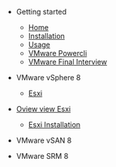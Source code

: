 <!-- markdownlint-disable first-line-h1 -->

- Getting started

    - [Home](README.md)
    - [Installation](installation.md)
    - [Usage](usage.md)
    - [VMware Powercli](/vmware_docs/VMwareAutomation/vmware-powershell-automation.md)
    - [VMware Final Interview](/vmware_docs/Troubleshooting/vmware-final-interview-documentation.md)

- VMware vSphere 8

    - [Esxi](/vmware_docs/Esxi/esxi.md)

- [Oview view Esxi](/vmware_docs/Esxi/README.md)

    - [Esxi Installation](/vmware_docs/Esxi/esxiinstallation)

- VMware vSAN 8

- VMware SRM 8

